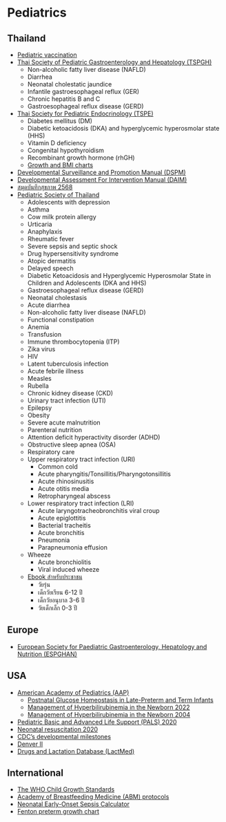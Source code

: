 # Pediatrics

## Thailand
* [Pediatric vaccination](https://www.pidst.or.th/C25.html)
* [Thai Society of Pediatric Gastroenterology and Hepatology (TSPGH)](https://pthaigastro.org/Guideline.aspx)
    * Non-alcoholic fatty liver disease (NAFLD)
    * Diarrhea
    * Neonatal cholestatic jaundice
    * Infantile gastroesophageal reflux (GER)
    * Chronic hepatitis B and C
    * Gastroesophageal reflux disease (GERD)
* [Thai Society for Pediatric Endocrinology (TSPE)](https://thaipedendo.org/management-guidelines/)
    * Diabetes mellitus (DM)
    * Diabetic ketoacidosis (DKA) and hyperglycemic hyperosmolar state (HHS)
    * Vitamin D deficiency
    * Congenital hypothyroidism
    * Recombinant growth hormone (rhGH)
    * [Growth and BMI charts](https://thaipedendo.org/growth-and-bmi-charts/)
* [Developmental Surveillance and Promotion Manual (DSPM)](https://multimedia.anamai.moph.go.th/ebooks/dspm/)
* [Developmental Assessment For Intervention Manual (DAIM)](https://multimedia.anamai.moph.go.th/ebooks/daim/)
* [สมุดบันทึกสุขภาพ 2568](https://multimedia.anamai.moph.go.th/ebooks/maternal-and-child-health-handbook-2568/)
* [Pediatric Society of Thailand](https://www.thaipediatrics.org/?p=700)
    * Adolescents with depression
    * Asthma
    * Cow milk protein allergy
    * Urticaria
    * Anaphylaxis
    * Rheumatic fever
    * Severe sepsis and septic shock
    * Drug hypersensitivity syndrome
    * Atopic dermatitis
    * Delayed speech
    * Diabetic Ketoacidosis and Hyperglycemic Hyperosmolar State in Children and Adolescents (DKA and HHS)
    * Gastroesophageal reflux disease (GERD)
    * Neonatal cholestasis
    * Acute diarrhea
    * Non-alcoholic fatty liver disease (NAFLD)
    * Functional constipation
    * Anemia
    * Transfusion
    * Immune thrombocytopenia (ITP)
    * Zika virus
    * HIV
    * Latent tuberculosis infection
    * Acute febrile illness
    * Measles
    * Rubella
    * Chronic kidney disease (CKD)
    * Urinary tract infection (UTI)
    * Epilepsy
    * Obesity
    * Severe acute malnutrition
    * Parenteral nutrition
    * Attention deficit hyperactivity disorder (ADHD)
    * Obstructive sleep apnea (OSA)
    * Respiratory care
    * Upper respiratory tract infection (URI)
        * Common cold
        * Acute pharyngitis/Tonsillitis/Pharyngotonsillitis
        * Acute rhinosinusitis
        * Acute otitis media
        * Retropharyngeal abscess
    * Lower respiratory tract infection (LRI)
        * Acute laryngotracheobronchitis viral croup
        * Acute epiglottitis
        * Bacterial tracheitis
        * Acute bronchitis
        * Pneumonia
        * Parapneumonia effusion
    * Wheeze
        * Acute bronchiolitis
        * Viral induced wheeze
    * [Ebook สำหรับประชาชน](https://www.thaipediatrics.org/?cat=30)
        * วัยรุ่น
        * เด็กวัยเรียน 6-12 ปี
        * เด็กวัยอนุบาล 3-6 ปี
        * วัยเด็กเล็ก 0-3 ปี

## Europe
* [European Society for Paediatric Gastroenterology, Hepatology and Nutrition (ESPGHAN)](https://espghan.info/published-guidelines/)

## USA
* [American Academy of Pediatrics (AAP)](https://publications.aap.org/collection/523/Clinical-Practice-Guidelines)
    * [Postnatal Glucose Homeostasis in Late-Preterm and Term Infants](https://publications.aap.org/pediatrics/article/127/3/e20103851/65026/Postnatal-Glucose-Homeostasis-in-Late-Preterm-and)
    * [Management of Hyperbilirubinemia in the Newborn 2022](https://publications.aap.org/pediatrics/article/150/3/e2022058859/188726/Clinical-Practice-Guideline-Revision-Management-of)
    * [Management of Hyperbilirubinemia in the Newborn 2004](https://publications.aap.org/pediatrics/article/114/1/297/64771/Management-of-Hyperbilirubinemia-in-the-Newborn)
* [Pediatric Basic and Advanced Life Support (PALS) 2020](https://www.ahajournals.org/doi/10.1161/CIR.0000000000000901)
* [Neonatal resuscitation 2020](https://www.ahajournals.org/doi/10.1161/CIR.0000000000000902)
* [CDC’s developmental milestones](https://www.cdc.gov/ncbddd/actearly/milestones/index.html)
* [Denver II](https://publications.aap.org/pediatrics/article/89/1/91/57343/The-Denver-II-A-Major-Revision-and)
* [Drugs and Lactation Database (LactMed)](https://www.ncbi.nlm.nih.gov/books/NBK501922/)

## International
* [The WHO Child Growth Standards](https://www.who.int/tools/child-growth-standards/standards)
* [Academy of Breastfeeding Medicine (ABM) protocols](https://www.bfmed.org/protocols)
* [Neonatal Early-Onset Sepsis Calculator](https://neonatalsepsiscalculator.kaiserpermanente.org)
* [Fenton preterm growth chart](https://www.ucalgary.ca/resource/preterm-growth-chart/preterm-growth-chart)
